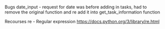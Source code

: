 Bugs
date_input - request for date was before adding in tasks, had to remove the original function and re add it into get_task_information function

Recourses
re - Regular expression https://docs.python.org/3/library/re.html
